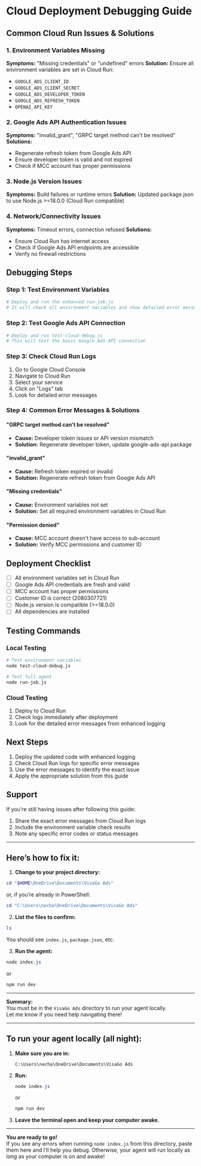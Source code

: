 # Cloud Deployment Debugging Guide

## Common Cloud Run Issues & Solutions

### 1. Environment Variables Missing
**Symptoms:** "Missing credentials" or "undefined" errors
**Solution:** Ensure all environment variables are set in Cloud Run:
- `GOOGLE_ADS_CLIENT_ID`
- `GOOGLE_ADS_CLIENT_SECRET`
- `GOOGLE_ADS_DEVELOPER_TOKEN`
- `GOOGLE_ADS_REFRESH_TOKEN`
- `OPENAI_API_KEY`

### 2. Google Ads API Authentication Issues
**Symptoms:** "invalid_grant", "GRPC target method can't be resolved"
**Solutions:**
- Regenerate refresh token from Google Ads API
- Ensure developer token is valid and not expired
- Check if MCC account has proper permissions

### 3. Node.js Version Issues
**Symptoms:** Build failures or runtime errors
**Solution:** Updated package.json to use Node.js >=18.0.0 (Cloud Run compatible)

### 4. Network/Connectivity Issues
**Symptoms:** Timeout errors, connection refused
**Solutions:**
- Ensure Cloud Run has internet access
- Check if Google Ads API endpoints are accessible
- Verify no firewall restrictions

## Debugging Steps

### Step 1: Test Environment Variables
```bash
# Deploy and run the enhanced run-job.js
# It will check all environment variables and show detailed error messages
```

### Step 2: Test Google Ads API Connection
```bash
# Deploy and run test-cloud-debug.js
# This will test the basic Google Ads API connection
```

### Step 3: Check Cloud Run Logs
1. Go to Google Cloud Console
2. Navigate to Cloud Run
3. Select your service
4. Click on "Logs" tab
5. Look for detailed error messages

### Step 4: Common Error Messages & Solutions

#### "GRPC target method can't be resolved"
- **Cause:** Developer token issues or API version mismatch
- **Solution:** Regenerate developer token, update google-ads-api package

#### "invalid_grant"
- **Cause:** Refresh token expired or invalid
- **Solution:** Regenerate refresh token from Google Ads API

#### "Missing credentials"
- **Cause:** Environment variables not set
- **Solution:** Set all required environment variables in Cloud Run

#### "Permission denied"
- **Cause:** MCC account doesn't have access to sub-account
- **Solution:** Verify MCC permissions and customer ID

## Deployment Checklist

- [ ] All environment variables set in Cloud Run
- [ ] Google Ads API credentials are fresh and valid
- [ ] MCC account has proper permissions
- [ ] Customer ID is correct (2080307721)
- [ ] Node.js version is compatible (>=18.0.0)
- [ ] All dependencies are installed

## Testing Commands

### Local Testing
```bash
# Test environment variables
node test-cloud-debug.js

# Test full agent
node run-job.js
```

### Cloud Testing
1. Deploy to Cloud Run
2. Check logs immediately after deployment
3. Look for the detailed error messages from enhanced logging

## Next Steps

1. Deploy the updated code with enhanced logging
2. Check Cloud Run logs for specific error messages
3. Use the error messages to identify the exact issue
4. Apply the appropriate solution from this guide

## Support

If you're still having issues after following this guide:
1. Share the exact error messages from Cloud Run logs
2. Include the environment variable check results
3. Note any specific error codes or status messages 

---

## Here’s how to fix it:

1. **Change to your project directory:**
```powershell
cd "$HOME\OneDrive\Documents\VisaGo Ads"
```
or, if you’re already in PowerShell:
```powershell
cd "C:\Users\necha\OneDrive\Documents\VisaGo Ads"
```

2. **List the files to confirm:**
```powershell
ls
```
You should see `index.js`, `package.json`, etc.

3. **Run the agent:**
```powershell
node index.js
```
or
```powershell
npm run dev
```

---

**Summary:**  
You must be in the `VisaGo Ads` directory to run your agent locally.  
Let me know if you need help navigating there! 

---

## To run your agent locally (all night):

1. **Make sure you are in:**
   ```
   C:\Users\necha\OneDrive\Documents\VisaGo Ads
   ```

2. **Run:**
   ```powershell
   node index.js
   ```
   or
   ```powershell
   npm run dev
   ```

3. **Leave the terminal open and keep your computer awake.**

---

**You are ready to go!**  
If you see any errors when running `node index.js` from this directory, paste them here and I’ll help you debug. Otherwise, your agent will run locally as long as your computer is on and awake! 